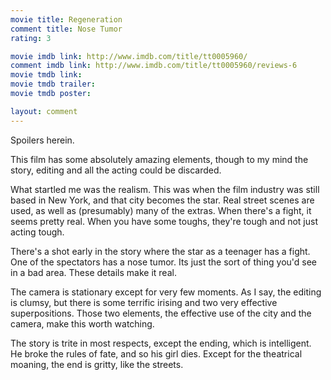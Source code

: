 ```yaml
---
movie title: Regeneration
comment title: Nose Tumor
rating: 3

movie imdb link: http://www.imdb.com/title/tt0005960/
comment imdb link: http://www.imdb.com/title/tt0005960/reviews-6
movie tmdb link: 
movie tmdb trailer: 
movie tmdb poster: 

layout: comment
---
```


Spoilers herein.

This film has some absolutely amazing elements, though to my mind the story, editing and all the acting could be discarded. 

What startled me was the realism. This was when the film industry was still based in New York, and that city becomes the star. Real street scenes are used, as well as (presumably) many of the extras. When there's a fight, it seems pretty real. When you have some toughs, they're tough and not just acting tough.

There's a shot early in the story where the star as a teenager has a fight. One of the spectators has a nose tumor. Its just the sort of thing you'd see in a bad area. These details make it real.

The camera is stationary except for very few moments. As I say, the editing is clumsy, but there is some terrific irising and two very effective superpositions. Those two elements, the effective use of the city and the camera, make this worth watching.

The story is trite in most respects, except the ending, which is intelligent. He broke the rules of fate, and so his girl dies. Except for the theatrical moaning, the end is gritty, like the streets.